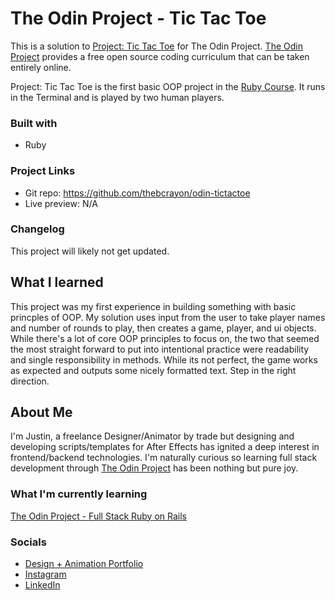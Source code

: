 # The Odin Project - Tic Tac Toe

This is a solution to [Project: Tic Tac Toe](https://www.theodinproject.com/lessons/ruby-tic-tac-toe) for The Odin Project. [The Odin Project](https://www.theodinproject.com/about) provides a free open source coding curriculum that can be taken entirely online.

Project: Tic Tac Toe is the first basic OOP project in the [Ruby Course](https://www.theodinproject.com/paths/full-stack-ruby-on-rails). It runs in the Terminal and is played by two human players.

### Built with

- Ruby

### Project Links

- Git repo: https://github.com/thebcrayon/odin-tictactoe
- Live preview: N/A

### Changelog

This project will likely not get updated.

## What I learned

This project was my first experience in building something with basic princples of OOP. My solution uses input from the user to take player names and number of rounds to play, then creates a game, player, and ui objects. While there's a lot of core OOP principles to focus on, the two that seemed the most straight forward to put into intentional practice were readability and single responsibility in methods. While its not perfect, the game works as expected and outputs some nicely formatted text. Step in the right direction.


## About Me

I'm Justin, a freelance Designer/Animator by trade but designing and developing scripts/templates for After Effects has ignited a deep interest in frontend/backend technologies. I'm naturally curious so learning full stack development through [The Odin Project](https://www.theodinproject.com/about) has been nothing but pure joy.

### What I'm currently learning
[The Odin Project - Full Stack Ruby on Rails](https://www.theodinproject.com/paths/full-stack-ruby-on-rails)

### Socials

- [Design + Animation Portfolio](https://www.thebrowncrayon.com/)
- [Instagram](https://www.instagram.com/thebcrayon/)
- [LinkedIn](https://www.linkedin.com/in/thebrowncrayon/)